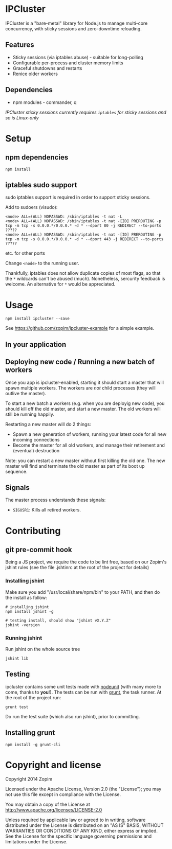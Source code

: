 IPCluster
=========

IPCluster is a "bare-metal" library for Node.js to manage multi-core concurrency, with sticky sessions and zero-downtime reloading.

Features
--------
* Sticky sessions (via iptables abuse) - suitable for long-polling
* Configurable per-process and cluster memory limits
* Graceful shutdowns and restarts
* Renice older workers

Dependencies
------------
* npm modules - commander, q

_IPCluster sticky sessions currently requires `iptables` for sticky sessions and so is Linux-only_

Setup
=====

npm dependencies
----------------
    npm install

iptables sudo support
---------------------
sudo iptables support is required in order to support sticky sessions.

Add to sudoers (visudo):

    <node> ALL=(ALL) NOPASSWD: /sbin/iptables -t nat -L
    <node> ALL=(ALL) NOPASSWD: /sbin/iptables -t nat -[ID] PREROUTING -p tcp -m tcp -s 0.0.0.*/0.0.0.* -d * --dport 80 -j REDIRECT --to-ports ?????
    <node> ALL=(ALL) NOPASSWD: /sbin/iptables -t nat -[ID] PREROUTING -p tcp -m tcp -s 0.0.0.*/0.0.0.* -d * --dport 443 -j REDIRECT --to-ports ?????
etc. for other ports

Change `<node>` to the running user.

Thankfully, iptables does not allow duplicate copies of most flags, so that the `*` wildcards can't be abused (much). Nonetheless, sercurity feedback is welcome. An alternative for `*` would be appreciated.

Usage
=====
    npm install ipcluster --save

See https://github.com/zopim/ipcluster-example for a simple example.

In your application
-------------------

Deploying new code / Running a new batch of workers
---------------------------------------------------
Once you app is ipcluster-enabled, starting it should start a master that will spawn multiple workers. The workers are _not_ child processes (they will outlive the master).

To start a new batch a workers (e.g. when you are deployig new code), you should kill off the old master, and start a new master. The old workers will still be running happily.

Restarting a new master will do 2 things:
  - Spawn a new generation of workers, running your latest code for all new incoming connections
  - Become the master for all old workers, and manage their retirement and (eventual) destruction

Note: you can restart a new master without first killing the old one. The new master will find and terminate the old master as part of its boot up sequence.

Signals
-------
The master process understands these signals:
  - `SIGUSR1`: Kills all retired workers.

Contributing
============

git pre-commit hook
-------------------
Being a JS project, we require the code to be lint free, based on our Zopim's jshint rules (see the file .jshtinrc at the root of the project for details)

### Installing jshint

Make sure you add "/usr/local/share/npm/bin" to your PATH, and then do the install as follow:

    # installing jshint
    npm install jshint -g

    # testing install, should show "jshint vX.Y.Z"
    jshint -version

### Running jshint

Run jshint on the whole source tree

    jshint lib

Testing
-------
ipcluster contains some unit tests made with [nodeunit](https://github.com/caolan/nodeunit) (with many more to come, thanks to **you**!). The tests can be run with [grunt](http://gruntjs.com/), the task runner. At the root of the project run:

    grunt test

Do run the test suite (which also run jshint), prior to committing.

Installing grunt
----------------
    npm install -g grunt-cli

Copyright and license
=====================
Copyright 2014 Zopim

Licensed under the Apache License, Version 2.0 (the "License"); you may not use this file except in compliance with the License.

You may obtain a copy of the License at
http://www.apache.org/licenses/LICENSE-2.0

Unless required by applicable law or agreed to in writing, software distributed under the License is distributed on an "AS IS" BASIS, WITHOUT WARRANTIES OR CONDITIONS OF ANY KIND, either express or implied. See the License for the specific language governing permissions and limitations under the License.
